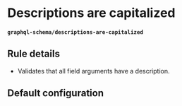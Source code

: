 # Descriptions are capitalized
#### `graphql-schema/descriptions-are-capitalized`

## Rule details

* Validates that all field arguments have a description.

## Default configuration
